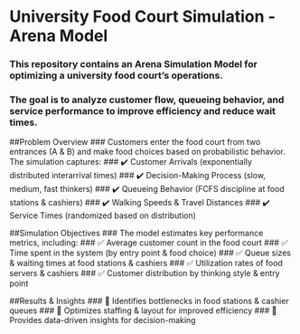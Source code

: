 # University Food Court Simulation - Arena Model
   ### This repository contains an Arena Simulation Model for optimizing a university food court’s operations. 
   ### The goal is to analyze customer flow, queueing behavior, and service performance to improve efficiency and reduce wait times.

##Problem Overview
    ### Customers enter the food court from two entrances (A & B) and make food choices based on probabilistic behavior. The simulation captures:
    ### ✔️ Customer Arrivals (exponentially distributed interarrival times)
    ### ✔️ Decision-Making Process (slow, medium, fast thinkers)
    ### ✔️ Queueing Behavior (FCFS discipline at food stations & cashiers)
    ### ✔️ Walking Speeds & Travel Distances
    ### ✔️ Service Times (randomized based on distribution)

##Simulation Objectives
    ### The model estimates key performance metrics, including:
    ### ✅ Average customer count in the food court
    ### ✅ Time spent in the system (by entry point & food choice)
    ### ✅ Queue sizes & waiting times at food stations & cashiers
    ### ✅ Utilization rates of food servers & cashiers
    ### ✅ Customer distribution by thinking style & entry point

##Results & Insights
    ### 📌 Identifies bottlenecks in food stations & cashier queues
    ### 📌 Optimizes staffing & layout for improved efficiency
    ### 📌 Provides data-driven insights for decision-making
